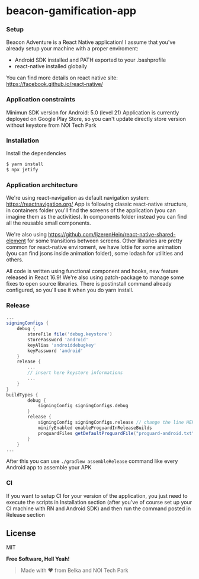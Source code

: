 # beacon-gamification-app

### Setup

Beacon Adventure is a React Native application! I assume that you've already setup your machine with a proper enviroment:
- Android SDK installed and PATH exported to your .bashprofile
- react-native installed globally

You can find more details on react native site: https://facebook.github.io/react-native/

### Application constraints

Minimun SDK version for Android: 5.0 (level 21)
Application is currently deployed on Google Play Store, so you can't update directly store version without keystore from NOI Tech Park

### Installation

Install the dependencies

```sh
$ yarn install
$ npx jetify
```

### Application architecture

We're using react-navigation as default navigation system: https://reactnavigation.org/
App is following classic react-native structure, in containers folder you'll find the screens of the application (you can imagine them as the activities). In components folder instead you can find all the reusable small components.

We're also using https://github.com/IjzerenHein/react-native-shared-element for some transitions between screens. Other libraries are pretty common for react-native enviroment, we have lottie for some animation (you can find jsons inside animation folder), some lodash for utilities and others.

All code is written using functional component and hooks, new feature released in React 16.9! We're also using patch-package to manage some fixes to open source libraries. There is postinstall command already configured, so you'll use it when you do yarn install.

### Release

```gradle
...
signingConfigs {
    debug {
        storeFile file('debug.keystore')
        storePassword 'android'
        keyAlias 'androiddebugkey'
        keyPassword 'android'
    }
    release {
        ...
        // insert here keystore informations
        ...
    }
}
buildTypes {
        debug {
            signingConfig signingConfigs.debug
        }
        release {
            signingConfig signingConfigs.release // change the line HERE after you have configured the keytore
            minifyEnabled enableProguardInReleaseBuilds
            proguardFiles getDefaultProguardFile("proguard-android.txt"), "proguard-rules.pro"
        }
    }
...
```

After this you can use `./gradlew assembleRelease` command like every Android app to assemble your APK

### CI

If you want to setup CI for your version of the application, you just need to execute the scripts in Installation section (after you've of course set up your CI machine with RN and Android SDK) and then run the command posted in Release section


License
----

MIT

**Free Software, Hell Yeah!**

> Made with ❤️ from Belka and NOI Tech Park

